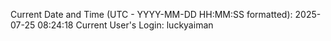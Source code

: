 Current Date and Time (UTC - YYYY-MM-DD HH:MM:SS formatted): 2025-07-25 08:24:18
Current User's Login: luckyaiman
